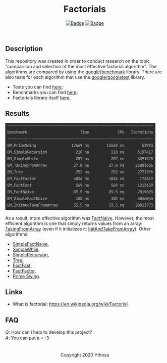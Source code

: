 <br>

<h1 align="center">Factorials</h1>
<div align="center">

[![Badge](https://img.shields.io/badge/Open-Source-important.svg?style=flat-square&logo=open-source-initiative&logoWidth=15&logoColor=orange)](https://ru.wikipedia.org/wiki/Open_source)
[![Badge](https://img.shields.io/badge/Made_with-Affection-ff69b4.svg?style=flat-square&logo=ko-fi&logoWidth=15&logoColor=ff69b4)](https://i.pinimg.com/736x/d7/5f/e3/d75fe32e7af10c3ed0bafb98816a6ce2.jpg)
    
</div>

<br>

## Description
This repository was created in order to conduct research on the topic 
"comparison and selection of the most effective factorial algorithm". 
The algorithms are compared by using the [google/benchmark](https://github.com/google/benchmark) library. 
There are also tests for each algorithm that use the [google/googletest](https://github.com/google/googletest) library. 
* Tests you can find [here](https://github.com/Ythosa/factorials/tree/master/factoriallib_tests);
* Benchmarks you can find [here](https://github.com/Ythosa/factorials/tree/master/factoriallib_benchmarks);
* Factorials library itself [here](https://github.com/Ythosa/factorials/tree/master/factoriallib).

## Results
<img src="https://github.com/Ythosa/factorials/blob/master/assets/results.jpg" alt="Results" />

As a result, more effective algorithm was
[FactNaive](https://github.com/Ythosa/factorials/blob/54a93c3b326b5143bd223258fb385f78ad79ba75/factoriallib/falgo.cpp#L280).
However, the most efficient algorithm is one that simply returns values from an array: 
[TakingFromArray](https://github.com/Ythosa/factorials/blob/54a93c3b326b5143bd223258fb385f78ad79ba75/factoriallib/falgo.cpp#L147) 
(even if it initializes it: [InitAndTakeFromArray](https://github.com/Ythosa/factorials/blob/54a93c3b326b5143bd223258fb385f78ad79ba75/factoriallib/falgo.cpp#L158)).
Other algorithms:
* [SimpleFactNaive](https://github.com/Ythosa/factorials/blob/54a93c3b326b5143bd223258fb385f78ad79ba75/factoriallib/falgo.cpp#L302),
* [SimpleWhile](https://github.com/Ythosa/factorials/blob/54a93c3b326b5143bd223258fb385f78ad79ba75/factoriallib/falgo.cpp#L124),
* [SimpleRecursion](https://github.com/Ythosa/factorials/blob/54a93c3b326b5143bd223258fb385f78ad79ba75/factoriallib/falgo.cpp#L115),
* [Tree](https://github.com/Ythosa/factorials/blob/54a93c3b326b5143bd223258fb385f78ad79ba75/factoriallib/falgo.cpp#L175),
* [FactFast](https://github.com/Ythosa/factorials/blob/54a93c3b326b5143bd223258fb385f78ad79ba75/factoriallib/falgo.cpp#L252),
* [FactFactor](https://github.com/Ythosa/factorials/blob/54a93c3b326b5143bd223258fb385f78ad79ba75/factoriallib/falgo.cpp#L203),
* [Prime Swing](https://github.com/Ythosa/factorials/blob/54a93c3b326b5143bd223258fb385f78ad79ba75/factoriallib/falgo.cpp#L91).

## Links
*	What is factorial: https://en.wikipedia.org/wiki/Factorial

## FAQ
*Q*: How can I help to develop this project?  
*A*: You can put a :star: :3

<br>

<div align="center">
  Copyright 2020 Ythosa
</div>

